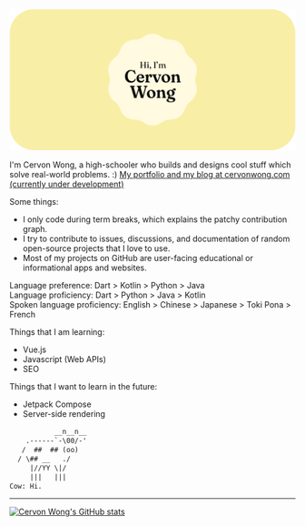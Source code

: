 ![Hi!](header_image_v4.gif)

I'm Cervon Wong, a high-schooler who builds and designs cool stuff which solve real-world problems. :) [My portfolio and my blog at cervonwong.com (currently under development)](https://cervonwong.com)

Some things:
 - I only code during term breaks, which explains the patchy contribution graph.
 - I try to contribute to issues, discussions, and documentation of random open-source projects that I love to use.
 - Most of my projects on GitHub are user-facing educational or informational apps and websites.

Language preference: Dart > Kotlin > Python > Java
<br>
Language proficiency: Dart > Python > Java > Kotlin
<br>
Spoken language proficiency: English > Chinese > Japanese > Toki Pona > French

Things that I am learning:
 - Vue.js
 - Javascript (Web APIs)
 - SEO

Things that I want to learn in the future:
 - Jetpack Compose
 - Server-side rendering



```
           __n__n__
    .------`-\00/-'
   /  ##  ## (oo)
  / \## __   ./
     |//YY \|/
     |||   |||
Cow: Hi.
```

<hr>

[![Cervon Wong's GitHub stats](https://github-readme-stats.vercel.app/api?username=cervonwong&show_icons=true&include_all_commits=true)](https://github.com/cervonwong)
